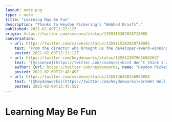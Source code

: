 ```yaml
---
layout: note.pug
type: c-note
title: "Learning May Be Fun"
description: "Thanks to Heydon Pickering’s “Webbed Briefs”."
published: 2021-02-09T12:22:12Z
origin: https://twitter.com/cssence/status/1359115382028718085
conversation:
  - url: https://twitter.com/cssence/status/1359115382028718085
    text: "From the director who brought us the developer-award-winning “Making Future Interfaces”, comes “Webbed Briefs”.<br><br>[briefs.video](https://briefs.video) by [@heydonworks](https://twitter.com/heydonworks)"
    posted: 2021-02-09T12:22:12Z
  - url: https://twitter.com/heydonworks/status/1359122079656902657
    text: "[@cssence](https://twitter.com/cssence)<br>I don’t think I won an award LOL."
    author: {url: https://twitter.com/heydonworks, name: "Heydon Pickering"}
    posted: 2021-02-09T12:48:49Z
  - url: https://twitter.com/cssence/status/1359136448146989058
    text: "[@heydonworks](https://twitter.com/heydonworks)<br>Hm? Well, you deserve one."
    posted: 2021-02-09T13:45:55Z
---
```


# Learning May Be Fun

